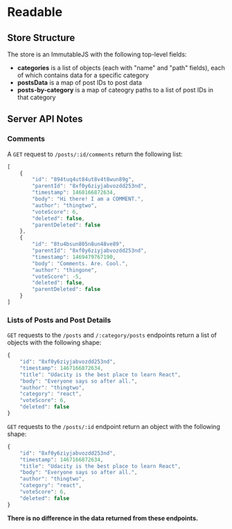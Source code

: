 # Readable

## Store Structure

The store is an ImmutableJS with the following top-level fields:

+ **categories** is a list of objects (each with "name" and "path" fields), each of which contains data for a specific category
+ **postsData** is a map of post IDs to post data
+ **posts-by-category** is a map of cateogry paths to a list of post IDs in that category

## Server API Notes

### Comments

A `GET` request to `/posts/:id/comments` return the following list:

```js
[
    {
        "id": "894tuq4ut84ut8v4t8wun89g",
        "parentId": "8xf0y6ziyjabvozdd253nd",
        "timestamp": 1468166872634,
        "body": "Hi there! I am a COMMENT.",
        "author": "thingtwo",
        "voteScore": 6,
        "deleted": false,
        "parentDeleted": false
    },
    {
        "id": "8tu4bsun805n8un48ve89",
        "parentId": "8xf0y6ziyjabvozdd253nd",
        "timestamp": 1469479767190,
        "body": "Comments. Are. Cool.",
        "author": "thingone",
        "voteScore": -5,
        "deleted": false,
        "parentDeleted": false
    }
]
```

### Lists of Posts and Post Details

`GET` requests to the `/posts` and `/:category/posts` endpoints return a list of objects with the following shape:

```js
{
    "id": "8xf0y6ziyjabvozdd253nd",
    "timestamp": 1467166872634,
    "title": "Udacity is the best place to learn React",
    "body": "Everyone says so after all.",
    "author": "thingtwo",
    "category": "react",
    "voteScore": 6,
    "deleted": false
}
```

`GET` requests to the `/posts/:id` endpoint return an object with the following shape:

```js
{
    "id": "8xf0y6ziyjabvozdd253nd",
    "timestamp": 1467166872634,
    "title": "Udacity is the best place to learn React",
    "body": "Everyone says so after all.",
    "author": "thingtwo",
    "category": "react",
    "voteScore": 6,
    "deleted": false
}
```

**There is no difference in the data returned from these endpoints.**
